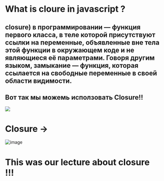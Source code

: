 # What is cloure in javascript ?
## closure) в программировании — функция первого класса, в теле которой присутствуют ссылки на переменные, объявленные вне тела этой функции в окружающем коде и не являющиеся её параметрами. Говоря другим языком, замыкание — функция, которая ссылается на свободные переменные в своей области видимости.
## Вот так мы можемь исползовать Closure!!
![](https://res.cloudinary.com/practicaldev/image/fetch/s--zUZHY8Gu--/c_limit%2Cf_auto%2Cfl_progressive%2Cq_66%2Cw_880/https://dev-to-uploads.s3.amazonaws.com/uploads/articles/5ure0we2l9ydtzg2rvtt.gif)
# Closure ->
![image](https://github.com/yusufjannn/Closure/assets/171818496/ba64f622-6e49-4956-be54-0ce42194d8cd)
# This was our lecture about closure !!!
